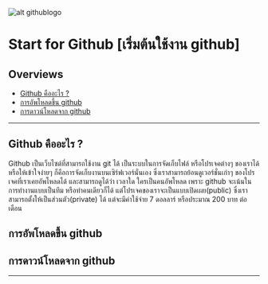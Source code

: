 ﻿![alt githublogo](https://3.bp.blogspot.com/-yc8DO17D1do/WmC6HX7KAhI/AAAAAAAABSw/D2iPGjKom9grVPOcsuVwFTAjsyRivs6oACLcBGAs/s1600/githublogo.png "Start for Github")
# Start for Github [เริ่มต้นใช้งาน github]
## Overviews
+ [Github คืออะไร ?](#github-คืออะไร-)
+ [การอัพโหลดขึ้น github](#การอัพโหลดขึ้น-github)
+ [การดาวน์โหลดจาก github](#การดาวน์โหลดจาก-github)
---
## Github คืออะไร ?
  Github เป็นเว็บไซต์ที่สามารถใช้งาน git ได้ เป็นระบบในการจัดเก็บไฟล์ หรือโปรเจคต่างๆ ของเราได้ หรือให้เข้าใจง่ายๆ ก็คือการจัดเก็บงานบนเซิร์ฟเวอร์นั่นเอง 
ซึ่งเราสามารถย้อนดูเวอร์ชั่นเก่าๆ ของโปรเจคที่เราเคยอัพโหลดได้ และสามารถดูได้ว่า เวลาใด ใครเป็นคนอัพโหลด เพราะ github จะเน้นในการทำงานแบบเป็นทีม 
หรือทำคนเดียวก็ได้ แต่โปรเจคของเราจะเป็นแบบเปิดเผย(public) ซึ่งเราสามารถตั้งให้เป็นส่วนตัว(private) ได้ แต่จะมีค่าใช้จ่าย 7 ดอลลาร์ หรือประมาณ 200 บาท ต่อเดือน
## การอัพโหลดขึ้น github

## การดาวน์โหลดจาก github
---

